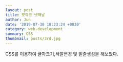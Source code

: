 ```yaml
---
layout: post
title: 모각코 넷째날
author: Jun
date: '2019-07-30 18:23:24 +0830'
category: web-development
summary: CSS
thumbnail: posts/3rd.jpg
---
```


CSS를 이용하여 글자크기,색깔변경 및 밑줄생성을 해보았다.
